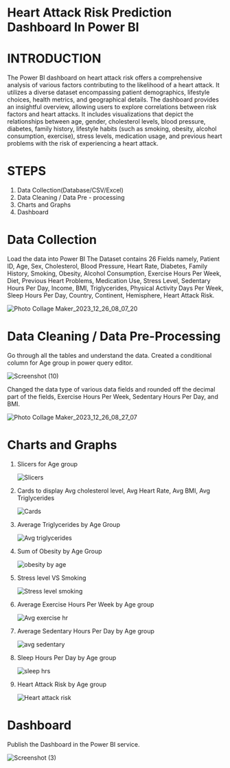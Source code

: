 # Heart Attack Risk Prediction Dashboard In Power BI
# INTRODUCTION
The Power BI dashboard on heart attack risk offers a comprehensive analysis of various factors contributing to the likelihood of a heart attack. 
It utilizes a diverse dataset encompassing patient demographics, lifestyle choices, health metrics, and geographical details. The dashboard provides an insightful overview, allowing users to explore correlations between risk factors and heart attacks. It includes visualizations that depict the relationships between age, gender, cholesterol levels, blood pressure, diabetes, family history, lifestyle habits (such as smoking, obesity, alcohol consumption, exercise), stress levels, medication usage, and previous heart problems with the risk of experiencing a heart attack.
# STEPS
1. Data Collection(Database/CSV/Excel)
2. Data Cleaning / Data Pre - processing
3. Charts and Graphs
4. Dashboard

# Data Collection
Load the data into Power BI
The Dataset contains 26 Fields namely, Patient ID, Age,	Sex, Cholesterol, Blood Pressure, Heart Rate, Diabetes,	Family History,	Smoking, Obesity, Alcohol Consumption, Exercise Hours Per Week,	Diet, Previous Heart Problems, Medication Use, Stress Level, Sedentary Hours Per Day, Income, BMI, Triglycerides, Physical Activity Days Per Week, Sleep Hours Per Day,  Country, Continent, Hemisphere, Heart Attack Risk.


![Photo Collage Maker_2023_12_26_08_07_20](https://github.com/Shana-Naz/Heartattackdash/assets/123564734/386f722c-8318-453c-a104-4c9ae7d56112)

# Data Cleaning / Data Pre-Processing
Go through all the tables and understand the data. 
Created a conditional column for Age group in power query editor.

![Screenshot (10)](https://github.com/Shana-Naz/Heartattackdash/assets/123564734/240ce1ec-cf0a-4e27-b0a1-48ef6ce83898)

Changed the data type of various data fields and rounded off the decimal part of the fields, Exercise Hours Per Week, Sedentary Hours Per Day, and BMI.

![Photo Collage Maker_2023_12_26_08_27_07](https://github.com/Shana-Naz/Heartattackdash/assets/123564734/c75b38aa-0c51-4a25-8188-e7f4db244775)

# Charts and Graphs
1. Slicers for Age group

   ![Slicers](https://github.com/Shana-Naz/Heartattackdash/assets/123564734/6f686512-59a6-4d0b-b83e-58ef84930efa)

2. Cards to display Avg cholesterol level, Avg Heart Rate, Avg BMI, Avg Triglycerides

   ![Cards](https://github.com/Shana-Naz/Heartattackdash/assets/123564734/ef8849b9-88f1-4e59-9616-7570ae841242)


3. Average Triglycerides by Age Group

   ![Avg triglycerides](https://github.com/Shana-Naz/Heartattackdash/assets/123564734/41940e38-7dc2-4f09-8949-01dde7d0b7fe)

4. Sum of Obesity by Age Group

   ![obesity by age](https://github.com/Shana-Naz/Heartattackdash/assets/123564734/94c75966-d88f-4647-a3f0-052328ef2f4b)

5. Stress level VS Smoking

   ![Stress level smoking](https://github.com/Shana-Naz/Heartattackdash/assets/123564734/11a28272-705b-4086-9bff-898c925d52d6)

6. Average Exercise Hours Per Week by Age group

   ![Avg exercise hr](https://github.com/Shana-Naz/Heartattackdash/assets/123564734/b5cfdb86-fc3a-4c3e-b6c3-81ad579b5aeb)

7. Average Sedentary Hours Per Day by Age group

   ![avg sedentary](https://github.com/Shana-Naz/Heartattackdash/assets/123564734/7c7a9ff4-e0b1-4865-b0ab-dfd3da64621c)

8. Sleep Hours Per Day by Age group

   ![sleep hrs](https://github.com/Shana-Naz/Heartattackdash/assets/123564734/349a7e3a-eab3-489b-a123-642324eace8f)

9. Heart Attack Risk by Age group

   ![Heart attack risk](https://github.com/Shana-Naz/Heartattackdash/assets/123564734/efd9c926-4932-4bf6-8c70-a647cd3c2868)

# Dashboard 
Publish the Dashboard in the Power BI service.

![Screenshot (3)](https://github.com/Shana-Naz/Heartattackdash/assets/123564734/33af8b91-f24c-4d6f-be65-f05efa883ccb)
















